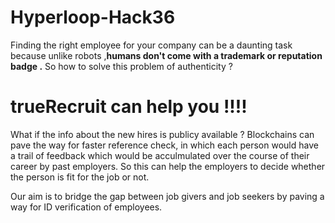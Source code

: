 # <b>Hyperloop-Hack36</b>

Finding the right employee for your company can be a daunting task because unlike robots ,<b>humans don't come with a trademark or reputation badge .</b>
So how to solve this problem of authenticity ?

# trueRecruit can help you !!!!

What if the info about the new hires is publicy available ?
Blockchains can pave the way for faster reference check, in which each person would have a trail of feedback which would be acculmulated over the course of their career by past employers. 
So this can help the employers to decide whether the person is fit for the job or not.

Our aim is to bridge the gap between job givers and job seekers by paving a way for ID verification  of employees.

